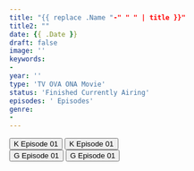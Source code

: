 ```yaml
---
title: "{{ replace .Name "-" " " | title }}"
title2: ""
date: {{ .Date }}
draft: false
image: ''
keywords:
- 
year: ''
type: 'TV OVA ONA Movie'
status: 'Finished Currently Airing'
episodes: ' Episodes'
genre:
- 
---
```


<div class="d-g gg-10">
<div class="d-g gg-5 gtc-r ai-c">
<button onclick="window.open('?kwf=','_blank')">K Episode 01</button>
<button onclick="window.open('?kwf=','_blank')">K Episode 01</button>
</div>
<div class="d-g gg-5 gtc-r ai-c">
<button onclick="window.open('?gog=','_blank')">G Episode 01</button>
<button onclick="window.open('?gog=','_blank')">G Episode 01</button>
</div>
</div>
<div class="bc-1 p-5 d-g gg-5">
</div>